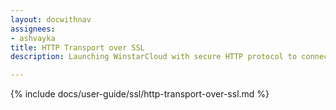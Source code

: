 ```yaml
---
layout: docwithnav
assignees:
- ashvayka
title: HTTP Transport over SSL
description: Launching WinstarCloud with secure HTTP protocol to connect your IoT devices and projects.

---
```


{% include docs/user-guide/ssl/http-transport-over-ssl.md %}